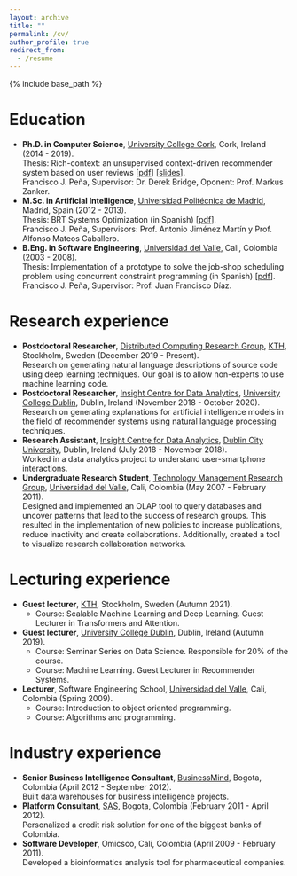 ```yaml
---
layout: archive
title: ""
permalink: /cv/
author_profile: true
redirect_from:
  - /resume
---
```


{% include base_path %}

Education
======
* **Ph.D. in Computer Science**, [University College Cork](https://www.ucc.ie/en/), Cork, Ireland (2014 - 2019).<br>
  Thesis: Rich-context: an unsupervised context-driven recommender system based on user reviews \[[pdf](http://melqkiades.github.io/files/download/thesis/phd-thesis.pdf)\] \[[slides](http://melqkiades.github.io/files/download/thesis/phd-slides.pdf)\].<br>
  Francisco J. Peña, Supervisor: Dr. Derek Bridge, Oponent: Prof. Markus Zanker.
* **M.Sc. in Artificial Intelligence**, [Universidad Politécnica de Madrid](https://www.upm.es/internacional), Madrid, Spain (2012 - 2013).<br>
  Thesis: BRT Systems Optimization (in Spanish) \[[pdf](http://melqkiades.github.io/files/download/thesis/msc-thesis.pdf)\].<br>
  Francisco J. Peña, Supervisors: Prof. Antonio Jiménez Martín y Prof. Alfonso Mateos Caballero.
* **B.Eng. in Software Engineering**, [Universidad del Valle](https://www.univalle.edu.co/), Cali, Colombia (2003 - 2008).<br>
  Thesis: Implementation of a prototype to solve the job-shop scheduling problem using concurrent constraint programming (in Spanish) \[[pdf](http://melqkiades.github.io/files/download/thesis/undergrad-thesis.pdf)\].<br>
  Francisco J. Peña, Supervisor: Prof. Juan Francisco Díaz.



Research experience
======
* **Postdoctoral Researcher**, [Distributed Computing Research Group](https://dcatkth.github.io/), [KTH](https://www.kth.se/), Stockholm, Sweden (December 2019 - Present).<br>
  Research on generating natural language descriptions of source code using deep learning techniques. Our goal is to allow non-experts to use machine learning code.
* **Postdoctoral Researcher**, [Insight Centre for Data Analytics](https://www.insight-centre.org/), [University College Dublin](https://www.ucd.ie/), Dublin, Ireland (November 2018 - October 2020).<br>
  Research on generating explanations for artificial intelligence models in the field of recommender systems using natural language processing techniques.
* **Research Assistant**, [Insight Centre for Data Analytics](https://www.insight-centre.org/), [Dublin City University](https://www.dcu.ie/), Dublin, Ireland (July 2018 - November 2018).<br>
  Worked in a data analytics project to understand user-smartphone interactions.
* **Undergraduate Research Student**, [Technology Management Research Group](http://gestiontecnologica.univalle.edu.co/index.html), [Universidad del Valle](https://www.univalle.edu.co/), Cali, Colombia (May 2007 - February 2011).<br>
  Designed and implemented an OLAP tool to query databases and uncover patterns that lead to the success of research groups. This resulted in the implementation of new policies to increase publications, reduce inactivity and create collaborations. Additionally, created a tool to visualize research collaboration networks.



Lecturing experience
======
* **Guest lecturer**, [KTH](https://www.kth.se/), Stockholm, Sweden (Autumn 2021).<br>
  * Course: Scalable Machine Learning and Deep Learning. Guest Lecturer in Transformers and Attention.
* **Guest lecturer**, [University College Dublin](https://www.ucd.ie/), Dublin, Ireland (Autumn 2019).<br>
  * Course: Seminar Series on Data Science. Responsible for 20% of the course.
  * Course: Machine Learning. Guest Lecturer in Recommender Systems.
* **Lecturer**, Software Engineering School, [Universidad del Valle](https://www.univalle.edu.co/), Cali, Colombia (Spring 2009).<br>
  * Course: Introduction to object oriented programming.
  * Course: Algorithms and programming.


Industry experience
======
* **Senior Business Intelligence Consultant**, [BusinessMind](https://bmind.com/), Bogota, Colombia (April 2012 - September 2012).<br>
  Built data warehouses for business intelligence projects.
* **Platform Consultant**, [SAS](https://www.sas.com/en_us/home.html), Bogota, Colombia (February 2011 - April 2012).<br>
  Personalized a credit risk solution for one of the biggest banks of Colombia.
* **Software Developer**, Omicsco, Cali, Colombia (April 2009 - February 2011).<br>
  Developed a bioinformatics analysis tool for pharmaceutical companies.



